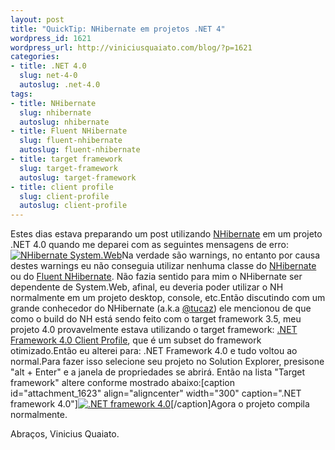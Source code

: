 ```yaml
--- 
layout: post
title: "QuickTip: NHibernate em projetos .NET 4"
wordpress_id: 1621
wordpress_url: http://viniciusquaiato.com/blog/?p=1621
categories: 
- title: .NET 4.0
  slug: net-4-0
  autoslug: .net-4.0
tags: 
- title: NHibernate
  slug: nhibernate
  autoslug: nhibernate
- title: Fluent NHibernate
  slug: fluent-nhibernate
  autoslug: fluent-nhibernate
- title: target framework
  slug: target-framework
  autoslug: target-framework
- title: client profile
  slug: client-profile
  autoslug: client-profile
---
```

Estes dias estava preparando um post utilizando [NHibernate](http://nhforge.org/Default.aspx) em um projeto .NET 4.0 quando me deparei com as seguintes mensagens de erro:[![](http://viniciusquaiato.com/images_posts/nh-300x107.png "NHibernate System.Web")](http://viniciusquaiato.com/images_posts/nh.png)Na verdade são warnings, no entanto por causa destes warnings eu não conseguia utilizar nenhuma classe do [NHibernate](http://nhforge.org/Default.aspx) ou do [Fluent NHibernate](http://fluentnhibernate.org/). Não fazia sentido para mim o NHibernate ser dependente de System.Web, afinal, eu deveria poder utilizar o NH normalmente em um projeto desktop, console, etc.Então discutindo com um grande conhecedor do NHibernate (a.k.a [@tucaz](http://twitter/com/tucaz)) ele mencionou de que como o build do NH está sendo feito com o target framework 3.5, meu projeto 4.0 provavelmente estava utilizando o target framework: [.NET Framework 4.0 Client Profile](http://msdn.microsoft.com/en-us/library/cc656912.aspx), que é um subset do framework otimizado.Então eu alterei para: .NET Framework 4.0 e tudo voltou ao normal.Para fazer isso selecione seu projeto no Solution Explorer, presisone "alt + Enter" e a janela de propriedades se abrirá. Então na lista "Target framework" altere conforme mostrado abaixo:[caption id="attachment_1623" align="aligncenter" width="300" caption=".NET framework 4.0"][![.NET framework 4.0](http://viniciusquaiato.com/images_posts/ALTERANDO-PROFILE-300x172.png ".NET framework 4.0")](http://viniciusquaiato.com/images_posts/ALTERANDO-PROFILE.png)[/caption]Agora o projeto compila normalmente.

Abraços,
Vinicius Quaiato.
